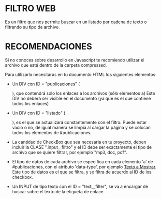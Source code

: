 # FILTRO WEB
Es un filtro que nos permite buscar en un listado por cadena de texto o filtrando su tipo de archivo.

# RECOMENDACIONES
Si no conoces sobre desarrollo en Javascript te recomiendo utilizar el archivo que está dentro de la carpeta compressed.

Para utilizarlo necesitaras en tu documento HTML los siguientes elementos:
- Un DIV con ID = "publicaciones" (<div id="publicaciones"></div>), que contendrá solo los enlaces a los archivos (sólo elementos a)
		Este DIV no deberá ser visible en el documento (ya que es el que contiene todos los enlaces)

- Un DIV con ID = "listado" (<div id ="listado"></div>), es el que se actualizará constantemente con el filtro.
	Puede estar vacío o no, de igual manera se limpia al cargar la página y se colocan todos los elementos de #publicaciones.

- La cantidad de CheckBox que sea necesaria en tu proyecto, deben incluir la CLASE ".input__filtro" y el ID debe ser exactamente el tipo de archivo que se quiere filtrar, por ejemplo "mp3, doc, pdf".

- El tipo de datos de cada archivo se especifica en cada elemento 'a' de #publicaciones, con el atributo 'data-type', por ejemplo <a href="archivos/archivo.extension" data-type="extension">Texto a Mostrar</a>.
	Este tipo de datos es el que se filtra, y se filtra de acuerdo al ID de los checkbox.

- Un INPUT de tipo texto con el ID = "text__filter", se va a encargar de buscar sobre el texto de la etiqueta de enlace.